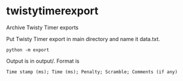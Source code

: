 # twistytimerexport
Archive Twisty Timer exports

Put Twisty Timer export in main directory and name it data.txt.

```
python -m export
```

Output is in output/. Format is

```
Time stamp (ms); Time (ms); Penalty; Scramble; Comments (if any)
```
